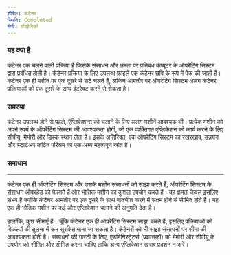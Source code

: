 ```yaml
---
शीर्षक: कंटेनर
स्थिति: Completed
श्रेणी: प्रौद्योगिकी
---
```


### यह क्या है
कंटेनर एक चलने वाली प्रक्रिया है जिसके संसाधन और क्षमता पर प्रतिबंध कंप्यूटर के ऑपरेटिंग सिस्टम द्वारा प्रबंधित होती है। कंटेनर प्रक्रिया के लिए उपलब्ध फ़ाइलें एक कंटेनर छवि के रूप में पैक की जाती हैं। 
कंटेनर एक ही मशीन पर एक दूसरे से सटे चलते हैं, लेकिन आमतौर पर ऑपरेटिंग सिस्टम अलग कंटेनर प्रक्रियाओं को एक दूसरे के साथ इंटरैक्ट करने से रोकता है।

### समस्या 
कंटेनर उपलब्ध होने से पहले, ऍप्लिकेशन्स को चलाने के लिए अलग मशीनें आवश्यक थीं। प्रत्येक मशीन को अपने स्वयं के ऑपरेटिंग सिस्टम की आवश्यकता होगी,
जो एक व्यक्तिगत एप्लिकेशन को कार्य करने के लिए सीपीयू, मेमोरी और डिस्क स्थान लेता है। इसके अतिरिक्त, एक ऑपरेटिंग सिस्टम का रखरखाव, उन्नयन और स्टार्टअप कठिन परिश्रम का एक अन्य महत्वपूर्ण स्रोत है।


### समाधान 
---

कंटेनर एक ही ऑपरेटिंग सिस्टम और उसके मशीन संसाधनों को साझा करते हैं, ऑपरेटिंग सिस्टम के संसाधन ओवरहेड को फैलाते हैं और भौतिक मशीन का कुशल उपयोग करते हैं।
यह क्षमता केवल इसलिए संभव है क्योंकि कंटेनर आमतौर पर एक दूसरे के साथ बातचीत करने में सक्षम होने से सीमित होते हैं। यह एक ही भौतिक मशीन पर कई और एप्लिकेशन चलाने की अनुमति देता है।

हालाँकि, कुछ सीमाएँ हैं। चूँकि कंटेनर एक ही ऑपरेटिंग सिस्टम साझा करते हैं, इसलिए प्रक्रियाओं को विकल्पों की तुलना में कम सुरक्षित माना जा सकता है। कंटेनरों को भी साझा संसाधनों पर सीमा की आवश्यकता होती है।
संसाधनों की गारंटी के लिए, एडमिनिस्ट्रेटर्स (प्रशासकों) को मेमोरी और सीपीयू के उपयोग को सीमित और सीमित करना चाहिए ताकि अन्य एप्लिकेशन खराब प्रदर्शन न करें।

